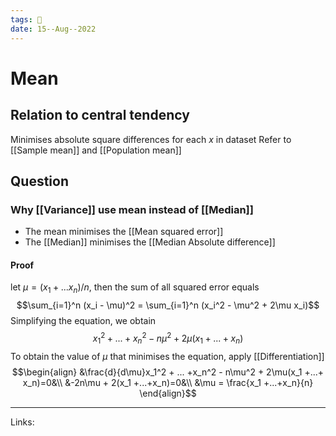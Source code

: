 ```yaml
---
tags: 🌱
date: 15--Aug--2022
---
```


# Mean

## Relation to central tendency
Minimises absolute square differences for each $x$ in dataset
Refer to [[Sample mean]] and [[Population mean]]
## Question
### Why [[Variance]] use mean instead of [[Median]]
- The mean minimises the [[Mean squared error]]
- The [[Median]] minimises the [[Median Absolute difference]]
#### Proof
let $\mu = (x_1+...x_n)/n$, then the sum of all squared error equals
$$\sum_{i=1}^n (x_i - \mu)^2 = \sum_{i=1}^n (x_i^2 - \mu^2 + 2\mu x_i)$$
Simplifying the equation, we obtain
$$x_1^2 + ... +x_n^2 - n\mu^2 + 2\mu(x_1 +...+ x_n)$$
To obtain the value of $\mu$ that minimises the equation, apply [[Differentiation]]
$$\begin{align}
&\frac{d}{d\mu}x_1^2 + ... +x_n^2 - n\mu^2 + 2\mu(x_1 +...+ x_n)=0&\\
&-2n\mu + 2(x_1 +...+x_n)=0&\\
&\mu = \frac{x_1 +...+x_n}{n}
\end{align}$$

---
Links: 